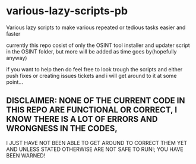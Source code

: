 # various-lazy-scripts-pb
 Various lazy scripts to make various repeated or tedious tasks easier and faster

 currently this repo cosist of only the OSINT tool installer and updater script in the OSINT folder, but more will be added as time goes by(hopefully anyway)
 
 if you want to help then do feel free to look trough the scripts and either push fixes or creating issues tickets and i will get around to it at some point...
 
## DISCLAIMER: NONE OF THE CURRENT CODE IN THIS REPO ARE FUNCTIONAL OR CORRECT, I KNOW THERE IS A LOT OF ERRORS AND WRONGNESS IN THE CODES,

 I JUST HAVE NOT BEEN ABLE TO GET AROUND TO CORRECT THEM YET AND UNLESS STATED OTHERWISE ARE NOT SAFE TO RUN!; YOU HAVE BEEN WARNED!